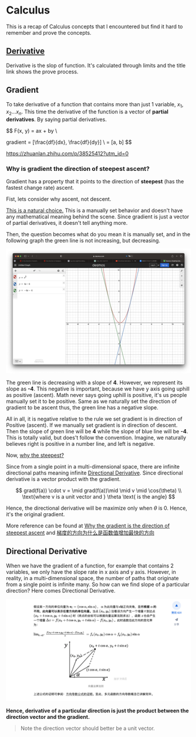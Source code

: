 # Calculus

This is a recap of Calculus concepts that I encountered but find it hard to remember and prove the concepts.


## [Derivative](https://www.youtube.com/watch?v=ay8838UZ4nM)

Derivative is the slop of function. It's calculated through limits and the title link shows the prove process.

## Gradient

To take derivative of a function that contains more than just 1 variable, $x_1, x_2...x_n$. This time the derivative of the function is a vector of **partial derivatives**. By saying partial derivatives. 

$$
F(x, y) = ax + by \\

gradient = [\frac{df}{dx}, \frac{df}{dy}] \\
= [a, b]
$$

https://zhuanlan.zhihu.com/p/38525412?utm_id=0


### Why is gradient the direction of steepest ascent?

Gradient has a property that it points to the direction of **steepest** (has the fastest change rate) ascent.

Fist, lets consider why ascent, not descent. 

[This is a natural choice.](https://math.stackexchange.com/questions/2693706/why-is-gradient-in-the-direction-of-ascent-but-not-descent) This is a manually set behavior and doesn't have any mathematical meaning behind the scene. Since gradient is just a vector of partial derivatives, it doesn't tell anything more. 

Then, the question becomes what do you mean it is manually set, and in the following graph the green line is not increasing, but decreasing.

![gradient_ascent](Assets/Screenshot%202023-05-31%20at%2021.25.57.png)

The green line is decreasing with a slope of **4**. However, we represent its slope as **-4**. This negative is important, because we have y axis going uphill as positive (ascent). Math never says going uphill is positive, it's us people manually set it to be positive. Same as we naturally set the direction of gradient to be ascent thus, the green line has a negative slope. 

All in all, it is negative relative to the rule we set gradient is in direction of Positive (ascent). If we manually set gradient is in direction of descent. Then the slope of green line will be **4** while the slope of blue line will be **-4**. This is totally valid, but does't follow the convention. Imagine, we naturally believes right is positive in a number line, and left is negative.


Now, [why the steepest?](https://math.stackexchange.com/questions/223252/why-is-gradient-the-direction-of-steepest-ascent)

Since from a single point in a multi-dimensional space, there are infinite directional paths meaning infinite [Directional Derivative](#directional-derivative). Since directional derivative is a vector product with the gradient.

$$
grad(f(a)) \cdot v = \mid grad(f(a))\mid \mid v \mid \cos(\theta) \\
\text{where v is a unit vector and } \theta \text{ is the angle}
$$

Hence, the directional derivative will be maximize only when $\theta$ is 0. Hence, it's the original gradient. 

More reference can be found at [Why the gradient is the direction of steepest ascent](https://youtu.be/TEB2z7ZlRAw) and [梯度的方向为什么是函数值增加最快的方向](https://zhuanlan.zhihu.com/p/38525412?utm_id=0)



## Directional Derivative

When we have the gradient of a function, for example that contains 2 variables, we only have the slope rate in x axis and y axis. However, in reality, in a multi-dimensional space, the number of paths that originate from a single point is infinite many. So how can we find slope of a particular direction? Here comes Directional Derivative.

![directional derivative](Assets/Screenshot%202023-05-31%20at%2021.14.55.png)

**Hence, derivative of a particular direction is just the product between the direction vector and the gradient.**

> Note the direction vector should better be a unit vector.
